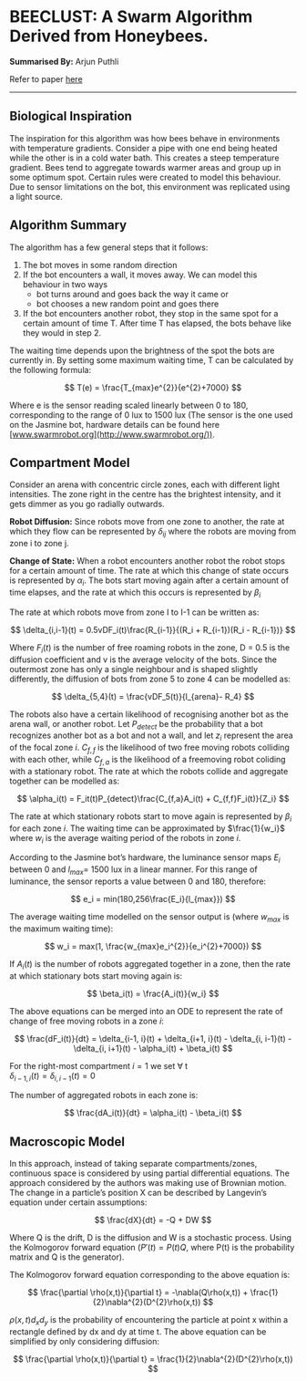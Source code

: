 # BEECLUST: A Swarm Algorithm Derived from Honeybees.

<strong>Summarised By:</strong> Arjun Puthli 

Refer to paper [here](http://heikohamann.de/pub/schmickl_beeclust_2011.pdf)

---

## Biological Inspiration

The inspiration for this algorithm was how bees behave in environments with temperature gradients. Consider a pipe with one end being heated while the other is in a cold water bath. This creates a steep temperature gradient. Bees tend to aggregate towards warmer areas and group up in some optimum spot. Certain rules were created to model this behaviour. Due to sensor limitations on the bot, this environment was replicated using a light source.

## Algorithm Summary

The algorithm has a few general steps that it follows:

1. The bot moves in some random direction
2. If the bot encounters a wall, it moves away. We can model this behaviour in two ways
    * bot turns around and goes back the way it came or
    * bot chooses a new random point and goes there
3. If the bot encounters another robot, they stop in the same spot for a certain amount of time T. After time T has elapsed, the bots behave like they would in step 2.

The waiting time depends upon the brightness of the spot the bots are currently in. By setting some maximum waiting time, T can be calculated by the following formula:

$$
T(e) = \frac{T_{max}e^{2}}{e^{2}+7000}
$$

Where e is the sensor reading scaled linearly between 0 to 180, corresponding to the range of 0 lux to 1500 lux (The sensor is the one used on the Jasmine bot, hardware details can be found here [www.swarmrobot.org](http://www.swarmrobot.org/)).

## Compartment Model

Consider an arena with concentric circle zones, each with different light intensities. The zone right in the centre has the brightest intensity, and it gets dimmer as you go radially outwards. 

[]()

**Robot Diffusion:** Since robots move from one zone to another, the rate at which they flow can be represented by $\delta_{ij}$ where the robots are moving from zone i to zone j.

**Change of State:**  When a robot encounters another robot the robot stops for a certain amount of time. The rate at which this change of state occurs is represented by $\alpha_i$. The bots start moving again after a certain amount of time elapses, and the rate at which this occurs is represented by $\beta_i$

The rate at which robots move from zone I to I-1 can be written as:

$$
\delta_{i,i-1}(t) = 0.5vDF_i(t)\frac{R_{i-1}}{(R_i + R_{i-1})(R_i - R_{i-1})}
$$

Where $F_i(t)$ is the number of free roaming robots in the zone, D = 0.5 is the diffusion coefficient and v is the average velocity of the bots. Since the outermost zone has only a single neighbour and is shaped slightly differently, the diffusion of bots from zone 5 to zone 4 can be modelled as:

$$
\delta_{5,4}(t) = \frac{vDF_5(t)}{l_{arena}- R_4}
$$

The robots also have a certain likelihood of recognising another bot as the arena wall, or another robot. Let $P_{detect}$ be the probability that a bot recognizes another bot as a bot and not a wall, and let $z_i$ represent the area of the focal zone $i$. $C_{f,f}$  is the likelihood of two free moving robots colliding with each other, while $C_{f,a}$   is the likelihood of a freemoving robot coliding with a stationary robot. The rate at which the robots collide and aggregate together can be modelled as:

$$
\alpha_i(t) = F_it(t)P_{detect}\frac{C_{f,a}A_i(t) + C_{f,f}F_i(t)}{Z_i}
$$

The rate at which stationary robots start to move again is represented by $\beta_i$ for each zone $i$. The waiting time can be approximated by $\frac{1}{w_i}$ where $w_i$ is the average waiting period of the robots in zone $i$.

According to the Jasmine bot’s hardware, the luminance sensor maps $E_i$ between 0 and $l_{max} =$  1500 lux in a linear manner. For this range of luminance, the sensor reports a value between 0 and 180, therefore:

$$
e_i = min(180,256\frac{E_i}{l_{max}})
$$

The average waiting time modelled on the sensor output is (where $w_{max}$ is the maximum waiting time):

$$
w_i = max(1, \frac{w_{max}e_i^{2}}{e_i^{2}+7000}) 
$$

If $A_i(t)$  is the number of robots aggregated together in a zone, then the rate at which stationary bots start moving again is:

$$
\beta_i(t) = \frac{A_i(t)}{w_i}
$$

The above equations can be merged into an ODE to represent the rate of change of free moving robots in a zone $i$:

$$
\frac{dF_i(t)}{dt} = \delta_{i-1, i}(t) + \delta_{i+1, i}(t) - \delta_{i, i-1}(t) - \delta_{i, i+1}(t) - \alpha_i(t) + \beta_i(t)
$$

For the right-most compartment $i=1$ we set $\forall$ t    
$\delta_{i-1,i}(t) = \delta_{i,i-1}(t) = 0$

The number of aggregated robots in each zone is:

$$
\frac{dA_i(t)}{dt} = \alpha_i(t) - \beta_i(t)
$$

## Macroscopic Model

In this approach, instead of taking separate compartments/zones, continuous space is considered by using partial differential equations. The approach considered by the authors was making use of Brownian motion. The change in a particle’s position X can be described by Langevin’s equation under certain assumptions:

$$
\frac{dX}{dt} = -Q + DW
$$

Where Q is the drift, D is the diffusion and W is a stochastic process. Using the Kolmogorov forward equation ($P'(t) = P(t)Q$, where P(t) is the probability matrix and Q is the generator).

The Kolmogorov forward equation corresponding to the above equation is:

$$
\frac{\partial \rho(x,t)}{\partial t} = -\nabla(Q\rho(x,t)) + \frac{1}{2}\nabla^{2}(D^{2}\rho(x,t))
$$

$\rho(x,t)d_{x}d_{y}$  is the probability of encountering the particle at point x within a rectangle defined by dx and dy at time t. The above equation can be simplified by only considering diffusion:

$$
\frac{\partial \rho(x,t)}{\partial t} =  \frac{1}{2}\nabla^{2}(D^{2}\rho(x,t))
$$
